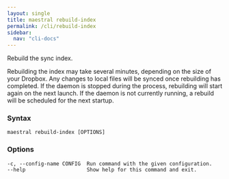 ```yaml
---
layout: single
title: maestral rebuild-index
permalink: /cli/rebuild-index
sidebar:
  nav: "cli-docs"
---
```


Rebuild the sync index.

Rebuilding the index may take several minutes, depending on the size of your Dropbox.
Any changes to local files will be synced once rebuilding has completed. If the daemon is
stopped during the process, rebuilding will start again on the next launch. If the daemon
is not currently running, a rebuild will be scheduled for the next startup.

### Syntax

```
maestral rebuild-index [OPTIONS]
```

### Options

```
-c, --config-name CONFIG  Run command with the given configuration.
--help                    Show help for this command and exit.
```
